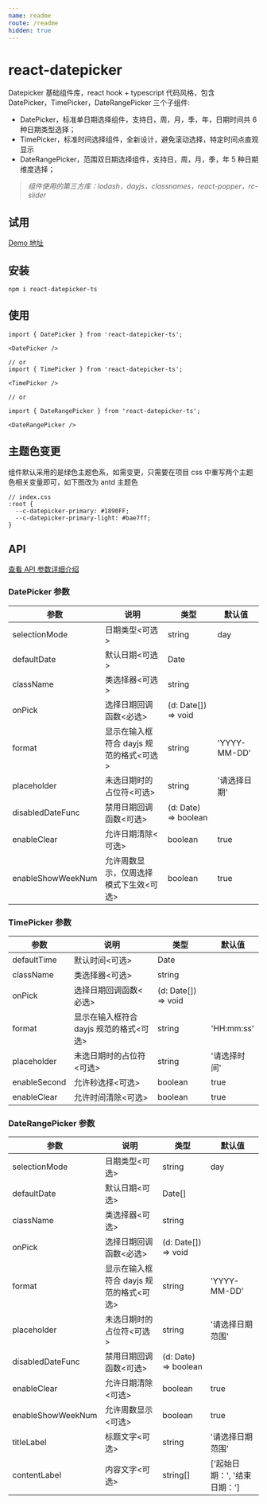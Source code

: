 ```yaml
---
name: readme
route: /readme
hidden: true
---
```


# react-datepicker

Datepicker 基础组件库，react hook + typescript 代码风格，包含 DatePicker，TimePicker，DateRangePicker 三个子组件:

- DatePicker，标准单日期选择组件，支持日，周，月，季，年，日期时间共 6 种日期类型选择；
- TimePicker，标准时间选择组件，全新设计，避免滚动选择，特定时间点直观显示
- DateRangePicker，范围双日期选择组件，支持日，周，月，季，年 5 种日期维度选择；

> <i>组件使用的第三方库：lodash，dayjs，classnames，react-popper，rc-slider</i>

## 试用

[Demo 地址](https://liuyuqin1991.github.io/react-datepicker/)

## 安装

```
npm i react-datepicker-ts

```

## 使用

```
import { DatePicker } from 'react-datepicker-ts';

<DatePicker />

// or
import { TimePicker } from 'react-datepicker-ts';

<TimePicker />

// or

import { DateRangePicker } from 'react-datepicker-ts';

<DateRangePicker />

```

## 主题色变更

组件默认采用的是绿色主题色系，如需变更，只需要在项目 css 中重写两个主题色相关变量即可，如下图改为 antd 主题色

```
// index.css
:root {
  --c-datepicker-primary: #1890FF;
  --c-datepicker-primary-light: #bae7ff;
}
```

## API

[查看 API 参数详细介绍](./README_API.md)

### DatePicker 参数

| 参数              | 说明                                    | 类型                 | 默认值       |
| ----------------- | --------------------------------------- | -------------------- | ------------ |
| selectionMode     | 日期类型<可选>                          | string               | day          |
| defaultDate       | 默认日期<可选>                          | Date                 |              |
| className         | 类选择器<可选>                          | string               |              |
| onPick            | 选择日期回调函数<必选>                  | (d: Date[]) => void  |              |
| format            | 显示在输入框符合 dayjs 规范的格式<可选> | string               | 'YYYY-MM-DD' |
| placeholder       | 未选日期时的占位符<可选>                | string               | '请选择日期' |
| disabledDateFunc  | 禁用日期回调函数<可选>                  | (d: Date) => boolean |              |
| enableClear       | 允许日期清除<可选>                      | boolean              | true         |
| enableShowWeekNum | 允许周数显示，仅周选择模式下生效<可选>  | boolean              | true         |

### TimePicker 参数

| 参数         | 说明                                    | 类型                | 默认值       |
| ------------ | --------------------------------------- | ------------------- | ------------ |
| defaultTime  | 默认时间<可选>                          | Date                |              |
| className    | 类选择器<可选>                          | string              |              |
| onPick       | 选择日期回调函数<必选>                  | (d: Date[]) => void |              |
| format       | 显示在输入框符合 dayjs 规范的格式<可选> | string              | 'HH:mm:ss'   |
| placeholder  | 未选日期时的占位符<可选>                | string              | '请选择时间' |
| enableSecond | 允许秒选择<可选>                        | boolean             | true         |
| enableClear  | 允许时间清除<可选>                      | boolean             | true         |

### DateRangePicker 参数

| 参数              | 说明                                    | 类型                 | 默认值                       |
| ----------------- | --------------------------------------- | -------------------- | ---------------------------- |
| selectionMode     | 日期类型<可选>                          | string               | day                          |
| defaultDate       | 默认日期<可选>                          | Date[]               |                              |
| className         | 类选择器<可选>                          | string               |                              |
| onPick            | 选择日期回调函数<必选>                  | (d: Date[]) => void  |                              |
| format            | 显示在输入框符合 dayjs 规范的格式<可选> | string               | 'YYYY-MM-DD'                 |
| placeholder       | 未选日期时的占位符<可选>                | string               | '请选择日期范围'             |
| disabledDateFunc  | 禁用日期回调函数<可选>                  | (d: Date) => boolean |                              |
| enableClear       | 允许日期清除<可选>                      | boolean              | true                         |
| enableShowWeekNum | 允许周数显示<可选>                      | boolean              | true                         |
| titleLabel        | 标题文字<可选>                          | string               | '请选择日期范围'             |
| contentLabel      | 内容文字<可选>                          | string[]             | ['起始日期：', '结束日期：'] |
